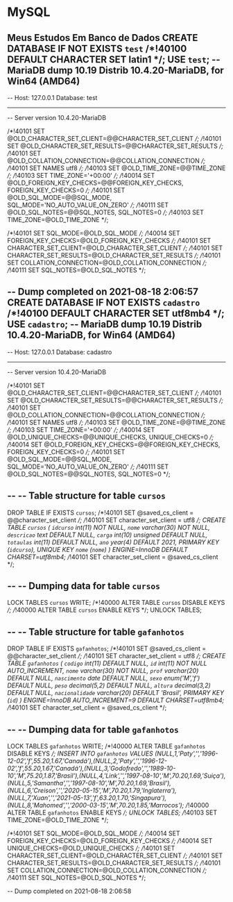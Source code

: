 # MySQL
 Meus Estudos Em Banco de Dados
CREATE DATABASE  IF NOT EXISTS `test` /*!40100 DEFAULT CHARACTER SET latin1 */;
USE `test`;
-- MariaDB dump 10.19  Distrib 10.4.20-MariaDB, for Win64 (AMD64)
--
-- Host: 127.0.0.1    Database: test
-- ------------------------------------------------------
-- Server version	10.4.20-MariaDB

/*!40101 SET @OLD_CHARACTER_SET_CLIENT=@@CHARACTER_SET_CLIENT */;
/*!40101 SET @OLD_CHARACTER_SET_RESULTS=@@CHARACTER_SET_RESULTS */;
/*!40101 SET @OLD_COLLATION_CONNECTION=@@COLLATION_CONNECTION */;
/*!40101 SET NAMES utf8 */;
/*!40103 SET @OLD_TIME_ZONE=@@TIME_ZONE */;
/*!40103 SET TIME_ZONE='+00:00' */;
/*!40014 SET @OLD_FOREIGN_KEY_CHECKS=@@FOREIGN_KEY_CHECKS, FOREIGN_KEY_CHECKS=0 */;
/*!40101 SET @OLD_SQL_MODE=@@SQL_MODE, SQL_MODE='NO_AUTO_VALUE_ON_ZERO' */;
/*!40111 SET @OLD_SQL_NOTES=@@SQL_NOTES, SQL_NOTES=0 */;
/*!40103 SET TIME_ZONE=@OLD_TIME_ZONE */;

/*!40101 SET SQL_MODE=@OLD_SQL_MODE */;
/*!40014 SET FOREIGN_KEY_CHECKS=@OLD_FOREIGN_KEY_CHECKS */;
/*!40101 SET CHARACTER_SET_CLIENT=@OLD_CHARACTER_SET_CLIENT */;
/*!40101 SET CHARACTER_SET_RESULTS=@OLD_CHARACTER_SET_RESULTS */;
/*!40101 SET COLLATION_CONNECTION=@OLD_COLLATION_CONNECTION */;
/*!40111 SET SQL_NOTES=@OLD_SQL_NOTES */;

-- Dump completed on 2021-08-18  2:06:57
CREATE DATABASE  IF NOT EXISTS `cadastro` /*!40100 DEFAULT CHARACTER SET utf8mb4 */;
USE `cadastro`;
-- MariaDB dump 10.19  Distrib 10.4.20-MariaDB, for Win64 (AMD64)
--
-- Host: 127.0.0.1    Database: cadastro
-- ------------------------------------------------------
-- Server version	10.4.20-MariaDB

/*!40101 SET @OLD_CHARACTER_SET_CLIENT=@@CHARACTER_SET_CLIENT */;
/*!40101 SET @OLD_CHARACTER_SET_RESULTS=@@CHARACTER_SET_RESULTS */;
/*!40101 SET @OLD_COLLATION_CONNECTION=@@COLLATION_CONNECTION */;
/*!40101 SET NAMES utf8 */;
/*!40103 SET @OLD_TIME_ZONE=@@TIME_ZONE */;
/*!40103 SET TIME_ZONE='+00:00' */;
/*!40014 SET @OLD_UNIQUE_CHECKS=@@UNIQUE_CHECKS, UNIQUE_CHECKS=0 */;
/*!40014 SET @OLD_FOREIGN_KEY_CHECKS=@@FOREIGN_KEY_CHECKS, FOREIGN_KEY_CHECKS=0 */;
/*!40101 SET @OLD_SQL_MODE=@@SQL_MODE, SQL_MODE='NO_AUTO_VALUE_ON_ZERO' */;
/*!40111 SET @OLD_SQL_NOTES=@@SQL_NOTES, SQL_NOTES=0 */;

--
-- Table structure for table `cursos`
--

DROP TABLE IF EXISTS `cursos`;
/*!40101 SET @saved_cs_client     = @@character_set_client */;
/*!40101 SET character_set_client = utf8 */;
CREATE TABLE `cursos` (
  `idcurso` int(11) NOT NULL,
  `nome` varchar(30) NOT NULL,
  `descricao` text DEFAULT NULL,
  `carga` int(10) unsigned DEFAULT NULL,
  `totaulas` int(11) DEFAULT NULL,
  `ano` year(4) DEFAULT 2021,
  PRIMARY KEY (`idcurso`),
  UNIQUE KEY `nome` (`nome`)
) ENGINE=InnoDB DEFAULT CHARSET=utf8mb4;
/*!40101 SET character_set_client = @saved_cs_client */;

--
-- Dumping data for table `cursos`
--

LOCK TABLES `cursos` WRITE;
/*!40000 ALTER TABLE `cursos` DISABLE KEYS */;
/*!40000 ALTER TABLE `cursos` ENABLE KEYS */;
UNLOCK TABLES;

--
-- Table structure for table `gafanhotos`
--

DROP TABLE IF EXISTS `gafanhotos`;
/*!40101 SET @saved_cs_client     = @@character_set_client */;
/*!40101 SET character_set_client = utf8 */;
CREATE TABLE `gafanhotos` (
  `codigo` int(11) DEFAULT NULL,
  `id` int(11) NOT NULL AUTO_INCREMENT,
  `nome` varchar(30) NOT NULL,
  `prof` varchar(20) DEFAULT NULL,
  `nascimento` date DEFAULT NULL,
  `sexo` enum('M','f') DEFAULT NULL,
  `peso` decimal(5,2) DEFAULT NULL,
  `altura` decimal(3,2) DEFAULT NULL,
  `nacionalidade` varchar(20) DEFAULT 'Brasil',
  PRIMARY KEY (`id`)
) ENGINE=InnoDB AUTO_INCREMENT=9 DEFAULT CHARSET=utf8mb4;
/*!40101 SET character_set_client = @saved_cs_client */;

--
-- Dumping data for table `gafanhotos`
--

LOCK TABLES `gafanhotos` WRITE;
/*!40000 ALTER TABLE `gafanhotos` DISABLE KEYS */;
INSERT INTO `gafanhotos` VALUES (NULL,1,'Paty','','1996-12-02','f',55.20,1.67,'Canadá'),(NULL,2,'Paty','','1996-12-02','f',55.20,1.67,'Canadá'),(NULL,3,'Godofredo','','1989-10-10','M',75.20,1.87,'Brasil'),(NULL,4,'Link','','1997-08-10','M',70.20,1.69,'Suiça'),(NULL,5,'Samantha','','1997-08-10','M',70.20,1.69,'Brasil'),(NULL,6,'Creison','','2020-05-15','M',70.20,1.79,'Inglaterra'),(NULL,7,'Xuan','','2021-05-13','f',63.20,1.70,'Singapura'),(NULL,8,'Mahomed','','2000-03-15','M',70.20,1.85,'Marrocos');
/*!40000 ALTER TABLE `gafanhotos` ENABLE KEYS */;
UNLOCK TABLES;
/*!40103 SET TIME_ZONE=@OLD_TIME_ZONE */;

/*!40101 SET SQL_MODE=@OLD_SQL_MODE */;
/*!40014 SET FOREIGN_KEY_CHECKS=@OLD_FOREIGN_KEY_CHECKS */;
/*!40014 SET UNIQUE_CHECKS=@OLD_UNIQUE_CHECKS */;
/*!40101 SET CHARACTER_SET_CLIENT=@OLD_CHARACTER_SET_CLIENT */;
/*!40101 SET CHARACTER_SET_RESULTS=@OLD_CHARACTER_SET_RESULTS */;
/*!40101 SET COLLATION_CONNECTION=@OLD_COLLATION_CONNECTION */;
/*!40111 SET SQL_NOTES=@OLD_SQL_NOTES */;

-- Dump completed on 2021-08-18  2:06:58
